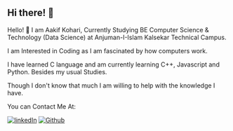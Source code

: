 ## Hi there! 👋
Hello! 👋 I am Aakif Kohari,
Currently Studying BE Computer Science & Technology (Data Science)
at Anjuman-I-Islam Kalsekar Technical Campus.

I am Interested in Coding as I am fascinated by how computers work.

I have learned C language and am currently learning C++, Javascript and Python. Besides my usual Studies.

Though I don't know that much I am willing to help with the knowledge I have.

You can Contact Me At:

[![linkedIn](https://github.com/Aakif-Kohari/Aakif-Kohari/assets/159609181/d49830b6-dbdc-4036-b398-76861a06914c)](https://www.linkedin.com/in/aakif-kohari-778359287/)
[![Github](https://github.com/Aakif-Kohari/Aakif-Kohari/assets/159609181/829ecfee-2c26-4f89-939f-cf89bbab3823)](https://github.com/Aakif-Kohari)




<!--
Here are some ideas to get you started:

- 🔭 I’m currently working on ...
- 🌱 I’m currently learning ...
- 👯 I’m looking to collaborate on ...
- 🤔 I’m looking for help with ...
- 💬 Ask me about ...
- 📫 How to reach me: ...
- 😄 Pronouns: ...
- ⚡ Fun fact: ...
-->
